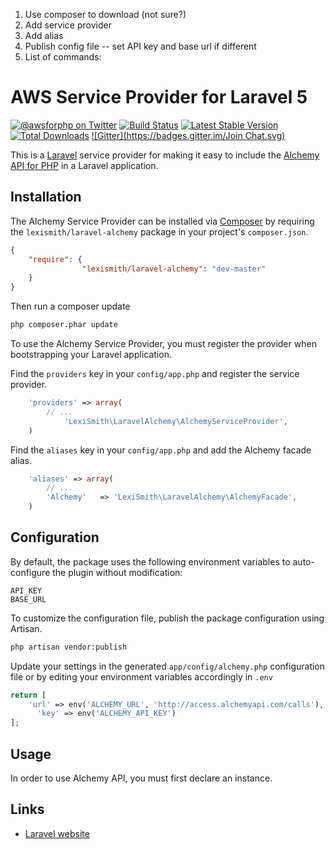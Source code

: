 1.  Use composer to download (not sure?)
2.  Add service provider
3.  Add alias
4. 	Publish config file -- set API key and base url if different
5.  List of commands:


# AWS Service Provider for Laravel 5

[![@awsforphp on Twitter](http://img.shields.io/badge/twitter-%40awsforphp-blue.svg?style=flat)](https://twitter.com/awsforphp)
[![Build Status](https://img.shields.io/travis/aws/aws-sdk-php-laravel.svg)](https://travis-ci.org/aws/aws-sdk-php-laravel)
[![Latest Stable Version](https://img.shields.io/packagist/v/aws/aws-sdk-php-laravel.svg)](https://packagist.org/packages/aws/aws-sdk-php-laravel)
[![Total Downloads](https://img.shields.io/packagist/dt/aws/aws-sdk-php-laravel.svg)](https://packagist.org/packages/aws/aws-sdk-php-laravel)
[![Gitter](https://badges.gitter.im/Join Chat.svg)](https://gitter.im/aws/aws-sdk-php?utm_source=badge&utm_medium=badge&utm_campaign=pr-badge)

This is a [Laravel](http://laravel.com/) service provider for making it easy to include the 
[Alchemy API for PHP](https://github.com/AlchemyAPI/alchemyapi_php) in a Laravel application.



## Installation

The Alchemy Service Provider can be installed via [Composer](http://getcomposer.org) by requiring the
`lexismith/laravel-alchemy` package in your project's `composer.json`.

```json
{
    "require": {
				"lexismith/laravel-alchemy": "dev-master"
    }
}
```

Then run a composer update
```sh
php composer.phar update
```

To use the Alchemy Service Provider, you must register the provider when bootstrapping your Laravel application.

Find the `providers` key in your `config/app.php` and register the service provider.

```php
    'providers' => array(
        // ...
    		'LexiSmith\LaravelAlchemy\AlchemyServiceProvider',
    )
```

    	

Find the `aliases` key in your `config/app.php` and add the Alchemy facade alias.

```php
    'aliases' => array(
        // ...
        'Alchemy' 	=> 'LexiSmith\LaravelAlchemy\AlchemyFacade',
    )
```

## Configuration

By default, the package uses the following environment variables to auto-configure the plugin without modification:
```
API_KEY
BASE_URL
```

To customize the configuration file, publish the package configuration using Artisan.

```sh
php artisan vendor:publish
```

Update your settings in the generated `app/config/alchemy.php` configuration file or by editing your environment variables accordingly in  `.env`

```php
return [
    'url' => env('ALCHEMY_URL', 'http://access.alchemyapi.com/calls'),
	  'key' => env('ALCHEMY_API_KEY')
];
```

## Usage

In order to use Alchemy API, you must first declare an instance.



## Links
<!--

* [AWS SDK for PHP on Github](http://github.com/aws/aws-sdk-php/)
* [AWS SDK for PHP website](http://aws.amazon.com/sdkforphp/)
* [AWS on Packagist](https://packagist.org/packages/aws/)
* [License](http://aws.amazon.com/apache2.0/)
-->
* [Laravel website](http://laravel.com/)